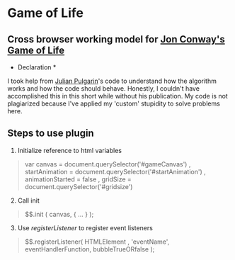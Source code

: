 Game of Life
==========

Cross browser working model for [Jon Conway's Game of Life](http://en.wikipedia.org/wiki/Conway's_Game_of_Life)
-----------------------------------------------------

* Declaration *

I took help from [Julian Pulgarin](http://www.julianpulgarin.com/canvaslife/)'s code to understand how the algorithm works and how the code should behave. Honestly, I couldn't have accomplished this in this short while without his publication. My code is not plagiarized because I've applied my 'custom' stupidity to solve problems here.

Steps to use plugin
-------------------

1. Initialize reference to html variables

>    var 
>        canvas              = document.querySelector('#gameCanvas')
>    ,   startAnimation      = document.querySelector('#startAnimation')
>    ,   animationStarted    = false
>    ,   gridSize            = document.querySelector('#gridsize')

2. Call init

>   $$.init ( canvas, { ... } );

3. Use *registerListener* to register event listeners

>   $$.registerListener( HTMLElement , 'eventName', eventHandlerFunction, bubbleTrueORfalse );
            
            
